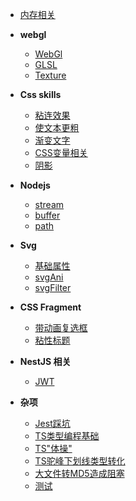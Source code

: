 <!-- docs/_sidebar.md -->
+ [内存相关](内存相关.md)
+ **webgl**
  - [WebGl](webgl/webgl.md)
  - [GLSL](webgl/GLSL.md)
  - [Texture](webgl/texture.md)

+ **Css skills**
  - [粘连效果](cssSkills/gooey-effect.md)
  - [使文本更粗](cssSkills/makeFontBolder.md)
  - [渐变文字](cssSkills/渐变文字.md)
  - [CSS变量相关](cssSkills/variable&property.md)
  - [阴影](cssSkills/boxShadow.md)
+ **Nodejs**
  - [stream](nodejs/nodejs-stream.md)
  - [buffer](nodejs/nodejs-buffer.md)
  - [path](nodejs/nodejs-path.md)
+ **Svg**
  - [基础属性](svg/svg.md)
  - [svgAni](svg/svgAni.md)
  - [svgFilter](svg/svgFilter.md)
+ **CSS Fragment**
  - [带动画复选框](cssFragment/checkbox.md)
  - [粘性标题](cssFragment/stickyTitle.md)
+ **NestJS 相关**
  - [JWT](JWT.md)
+ **杂项**
  - [Jest踩坑](jest.md)
  - [TS类型编程基础](tsBaseGym.md)
  - [TS"体操"](tsGymnastics.md)
  - [TS驼峰下划线类型转化](tsHump2Underline.md)
  - [大文件转MD5造成阻塞](largeFile2md5BlockDom.md)
  - [测试](unit-test.md)